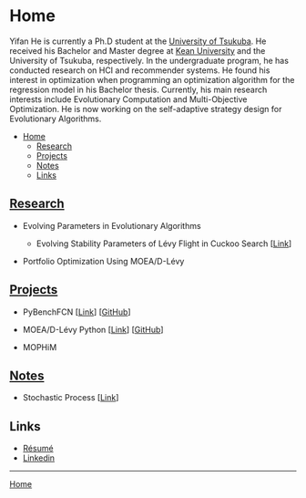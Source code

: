# Home

Yifan He is currently a Ph.D student at the <a href="http://www.tsukuba.ac.jp/en/" target="_blank">University of Tsukuba</a>. He received his Bachelor and Master degree at <a href="https://www.kean.edu/" target="_blank">Kean University</a> and the University of Tsukuba, respectively. In the undergraduate program, he has conducted research on HCI and recommender systems. He found his interest in optimization when programming an optimization algorithm for the regression model in his Bachelor thesis. Currently, his main research interests include Evolutionary Computation and Multi-Objective Optimization. He is now working on the self-adaptive strategy design for Evolutionary Algorithms.

- [Home](#home)
  - [Research](#research)
  - [Projects](#projects)
  - [Notes](#notes)
  - [Links](#links)

## [Research](/research/)

- Evolving Parameters in Evolutionary Algorithms
  - Evolving Stability Parameters of Lévy Flight in Cuckoo Search [[Link](/research/bioma2020/)]

- Portfolio Optimization Using MOEA/D-Lévy

## [Projects](/projects/)

- PyBenchFCN [[Link](/projects/pybenchfcn/)] [<a href="https://github.com/Y1fanHE/PyBenchFCN" target="_blank">GitHub</a>]

- MOEA/D-Lévy Python [[Link](/projects/moead-levy-python/)] [<a href="https://github.com/Y1fanHE/moead-levy-python" target="_blank">GitHub</a>]

- MOPHiM

## [Notes](/notes/)

- Stochastic Process [[Link](/notes/stochastic-process/)]

## Links

- [Résumé](/about/)
- <a href="https://www.linkedin.com/in/yifan-he-tsukuba" target="_blank">Linkedin</a>

---

[Home](/)
